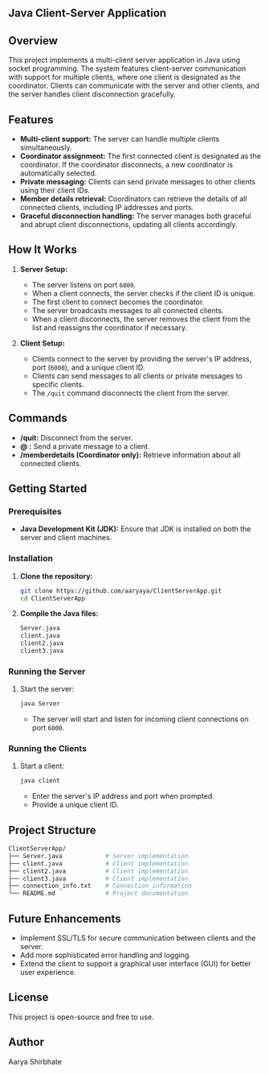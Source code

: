 
## Java Client-Server Application

## Overview

This project implements a multi-client server application in Java using socket programming. The system features client-server communication with support for multiple clients, where one client is designated as the coordinator. Clients can communicate with the server and other clients, and the server handles client disconnection gracefully.

## Features

- **Multi-client support:** The server can handle multiple clients simultaneously.
- **Coordinator assignment:** The first connected client is designated as the coordinator. If the coordinator disconnects, a new coordinator is automatically selected.
- **Private messaging:** Clients can send private messages to other clients using their client IDs.
- **Member details retrieval:** Coordinators can retrieve the details of all connected clients, including IP addresses and ports.
- **Graceful disconnection handling:** The server manages both graceful and abrupt client disconnections, updating all clients accordingly.

## How It Works

1. **Server Setup:**
   - The server listens on port `6000`.
   - When a client connects, the server checks if the client ID is unique.
   - The first client to connect becomes the coordinator.
   - The server broadcasts messages to all connected clients.
   - When a client disconnects, the server removes the client from the list and reassigns the coordinator if necessary.

2. **Client Setup:**
   - Clients connect to the server by providing the server's IP address, port (`6000`), and a unique client ID.
   - Clients can send messages to all clients or private messages to specific clients.
   - The `/quit` command disconnects the client from the server.

## Commands

- **/quit:** Disconnect from the server.
- **@<clientId> <message>:** Send a private message to a client.
- **/memberdetails (Coordinator only):** Retrieve information about all connected clients.

## Getting Started

### Prerequisites

- **Java Development Kit (JDK):** Ensure that JDK is installed on both the server and client machines.

### Installation

1. **Clone the repository:**
   ```bash
   git clone https://github.com/aaryaya/ClientServerApp.git
   cd ClientServerApp
   ```
2. **Compile the Java files:**
   ```bash
   Server.java
   client.java
   client2.java
   client3.java
   ```

### Running the Server

1. Start the server:
   ```bash
   java Server
   ```
   - The server will start and listen for incoming client connections on port `6000`.

### Running the Clients

1. Start a client:
   ```bash
   java client
   ```
   - Enter the server's IP address and port when prompted.
   - Provide a unique client ID.

## Project Structure

```bash
ClientServerApp/
├── Server.java            # Server implementation
├── client.java            # Client implementation
├── client2.java           # Client implementation
├── client3.java           # Client implementation
├── connection_info.txt    # Connection information
└── README.md              # Project documentation

```

## Future Enhancements

- Implement SSL/TLS for secure communication between clients and the server.
- Add more sophisticated error handling and logging.
- Extend the client to support a graphical user interface (GUI) for better user experience.

## License

This project is open-source and free to use.

## Author
Aarya Shirbhate

